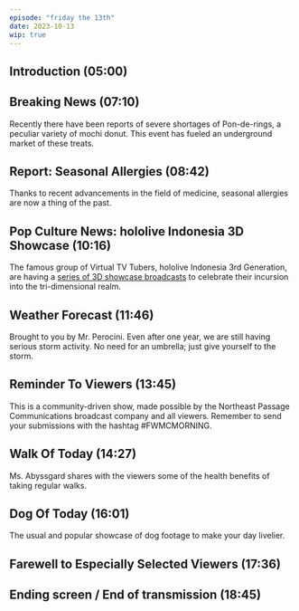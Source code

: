 ```yaml
---
episode: "friday the 13th"
date: 2023-10-13
wip: true
---
```


## Introduction (05:00)

## Breaking News (07:10)

Recently there have been reports of severe shortages of Pon-de-rings, a peculiar variety of mochi donut. This event has fueled an underground market of these treats.

## Report: Seasonal Allergies (08:42)

Thanks to recent advancements in the field of medicine, seasonal allergies are now a thing of the past.

## Pop Culture News: hololive Indonesia 3D Showcase (10:16)

The famous group of Virtual TV Tubers, hololive Indonesia 3rd Generation, are having a [series of 3D showcase broadcasts](https://twitter.com/hololive_Id/status/1712090688505127387) to celebrate their incursion into the tri-dimensional realm.

## Weather Forecast (11:46)

Brought to you by Mr. Perocini. Even after one year, we are still having serious storm activity. No need for an umbrella; just give yourself to the storm.

## Reminder To Viewers (13:45)

This is a community-driven show, made possible by the Northeast Passage Communications broadcast company and all viewers. Remember to send your submissions with the hashtag \#FWMCMORNING.

## Walk Of Today (14:27)

Ms. Abyssgard shares with the viewers some of the health benefits of taking regular walks.

## Dog Of Today (16:01)

The usual and popular showcase of dog footage to make your day livelier.

## Farewell to Especially Selected Viewers (17:36)

## Ending screen / End of transmission (18:45)
